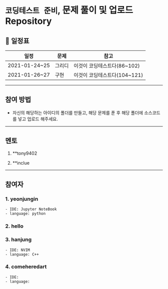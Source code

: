 #  `코딩테스트 준비`, 문제 풀이 및 업로드 Repository




## 📅 일정표 

|일정      |     문제| 참고 |
|--------|----------|-----|
|2021-01-24~25|그리디|이것이 코딩테스트다(86~102)|
|2021-01-26~27|구현|이것이 코딩테스트다(104~121)|


---

## 참여 방법
- 자신의 해당하는 아이디의 폴더를 만들고, 해당 문제를 푼 후 해당 폴더에 소스코드를 넣고 업로드 해주세요.

---
## 멘토

1. **tony9402

2. **inclue


---
## 참여자

### 1. yeonjungin 
    - IDE: Jupyter NoteBook
    - language: python


### 2. hello


### 3. hanjung 
    - IDE: NVIM
    - language: C++

### 4. comeheredart
    - IDE:
    - language:

